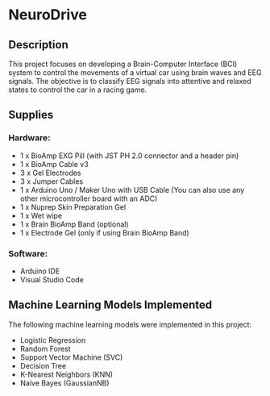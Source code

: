 # NeuroDrive

## Description 

This project focuses on developing a Brain-Computer Interface (BCI) system to control the movements of a virtual car using brain waves and EEG signals. The objective is to classify EEG signals into attentive and relaxed states to control the car in a racing game.

## Supplies

### Hardware:
- 1 x BioAmp EXG Pill (with JST PH 2.0 connector and a header pin)
- 1 x BioAmp Cable v3
- 3 x Gel Electrodes
- 3 x Jumper Cables
- 1 x Arduino Uno / Maker Uno with USB Cable (You can also use any other microcontroller board with an ADC)
- 1 x Nuprep Skin Preparation Gel
- 1 x Wet wipe
- 1 x Brain BioAmp Band (optional)
- 1 x Electrode Gel (only if using Brain BioAmp Band)

### Software:
- Arduino IDE
- Visual Studio Code

## Machine Learning Models Implemented

The following machine learning models were implemented in this project:

- Logistic Regression
- Random Forest
- Support Vector Machine (SVC)
- Decision Tree
- K-Nearest Neighbors (KNN)
- Naive Bayes (GaussianNB)


